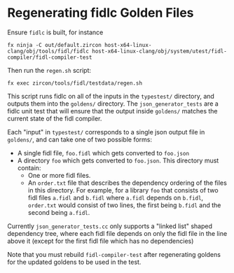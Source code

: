 # Regenerating fidlc Golden Files

Ensure `fidlc` is built, for instance

    fx ninja -C out/default.zircon host-x64-linux-clang/obj/tools/fidl/fidlc host-x64-linux-clang/obj/system/utest/fidl-compiler/fidl-compiler-test

Then run the `regen.sh` script:

    fx exec zircon/tools/fidl/testdata/regen.sh

This script runs fidlc on all of the inputs in the `typestest/` directory, and
outputs them into the `goldens/` directory. The `json_generator_tests` are a
fidlc unit test that will ensure that the output inside `goldens/` matches the
current state of the fidl compiler.

Each "input" in `typestest/` corresponds to a single json output file in
`goldens/`, and can take one of two possible forms:

  - A single fidl file, `foo.fidl` which gets converted to `foo.json`
  - A directory `foo` which gets converted to `foo.json`. This directory must
    contain:
    - One or more fidl files.
    - An `order.txt` file that describes the dependency ordering of the files in
      this directory. For example, for a library `foo` that consists of two fidl
      files `a.fidl` and `b.fidl` where `a.fidl` depends on `b.fidl`,
      `order.txt` would consist of two lines, the first being `b.fidl` and the
      second being `a.fidl`.

Currently `json_generator_tests.cc` only supports a "linked list" shaped
dependency tree, where each fidl file depends on only the fidl file in the line
above it (except for the first fidl file which has no dependencies)

Note that you must rebuild `fidl-compiler-test` after regenerating goldens for
the updated goldens to be used in the test.
